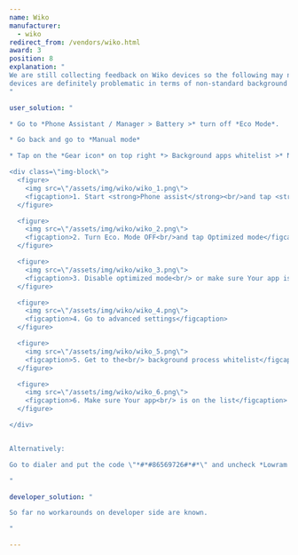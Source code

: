 ```yaml
---
name: Wiko
manufacturer:
  - wiko
redirect_from: /vendors/wiko.html
award: 3
position: 8
explanation: "
We are still collecting feedback on Wiko devices so the following may not be a exhaustive list of issues. But Wiko
devices are definitely problematic in terms of non-standard background process optimizations and adjustments to the settings that need to be done to make apps work properly.
"

user_solution: "

* Go to *Phone Assistant / Manager > Battery >* turn off *Eco Mode*.

* Go back and go to *Manual mode*

* Tap on the *Gear icon* on top right *> Background apps whitelist >* Now select *Your app*

<div class=\"img-block\">
  <figure>
    <img src=\"/assets/img/wiko/wiko_1.png\">
    <figcaption>1. Start <strong>Phone assist</strong><br/>and tap <strong>Tap Power Saver</strong></figcaption>
  </figure>

  <figure>
    <img src=\"/assets/img/wiko/wiko_2.png\">
    <figcaption>2. Turn Eco. Mode OFF<br/>and tap Optimized mode</figcaption>
  </figure>

  <figure>
    <img src=\"/assets/img/wiko/wiko_3.png\">
    <figcaption>3. Disable optimized mode<br/> or make sure Your app is not optimized</figcaption>
  </figure>

  <figure>
    <img src=\"/assets/img/wiko/wiko_4.png\">
    <figcaption>4. Go to advanced settings</figcaption>
  </figure>

  <figure>
    <img src=\"/assets/img/wiko/wiko_5.png\">
    <figcaption>5. Get to the<br/> background process whitelist</figcaption>
  </figure>

  <figure>
    <img src=\"/assets/img/wiko/wiko_6.png\">
    <figcaption>6. Make sure Your app<br/> is on the list</figcaption>
  </figure>

</div>


Alternatively:

Go to dialer and put the code \"*#*#86569726#*#*\" and uncheck *Lowram Enable* And *Background enable*. **NOTE**: this needs to be done again after reboot

"

developer_solution: "

So far no workarounds on developer side are known.

"

---
```

